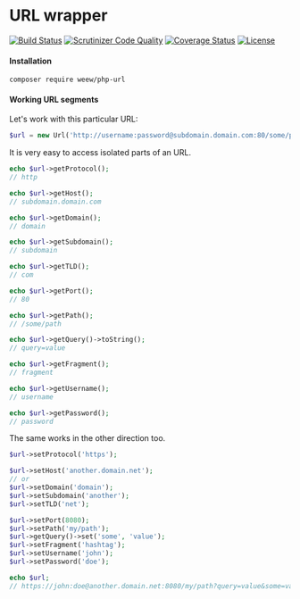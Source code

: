 # URL wrapper

[![Build Status](https://travis-ci.org/weew/php-url.svg?branch=master)](https://travis-ci.org/weew/php-url)
[![Scrutinizer Code Quality](https://scrutinizer-ci.com/g/weew/php-url/badges/quality-score.png?b=master)](https://scrutinizer-ci.com/g/weew/php-url/?branch=master)
[![Coverage Status](https://coveralls.io/repos/weew/php-url/badge.svg?branch=master&service=github)](https://coveralls.io/github/weew/php-url?branch=master)
[![License](https://poser.pugx.org/weew/php-url/license)](https://packagist.org/packages/weew/php-url)

#### Installation

`composer require weew/php-url`

#### Working URL segments

Let's work with this particular URL:

```php
$url = new Url('http://username:password@subdomain.domain.com:80/some/path?query=value#fragment');
```

It is very easy to access isolated parts of an URL.

```php
echo $url->getProtocol();
// http

echo $url->getHost();
// subdomain.domain.com

echo $url->getDomain();
// domain

echo $url->getSubdomain();
// subdomain

echo $url->getTLD();
// com

echo $url->getPort();
// 80

echo $url->getPath();
// /some/path

echo $url->getQuery()->toString();
// query=value

echo $url->getFragment();
// fragment

echo $url->getUsername();
// username

echo $url->getPassword();
// password
```

The same works in the other direction too.

```php
$url->setProtocol('https');

$url->setHost('another.domain.net');
// or
$url->setDomain('domain');
$url->setSubdomain('another');
$url->setTLD('net');

$url->setPort(8080);
$url->setPath('my/path');
$url->getQuery()->set('some', 'value');
$url->setFragment('hashtag');
$url->setUsername('john');
$url->setPassword('doe');

echo $url;
// https://john:doe@another.domain.net:8080/my/path?query=value&some=value#hashtag
```
